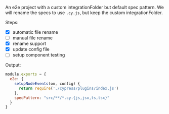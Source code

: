 An e2e project with a custom integrationFolder but default spec pattern. We will rename the specs to use `.cy.js`, but keep the custom integrationFolder.

Steps:

- [x] automatic file rename
- [ ] manual file rename
- [x] rename support
- [x] update config file
- [ ] setup component testing

Output:

```js
module.exports = {
  e2e: {
    setupNodeEvents(on, config) {
      return require('./cypress/plugins/index.js')
    },
    specPattern: "src/**/*.cy.{js,jsx,ts,tsx}"
  }
}
```
